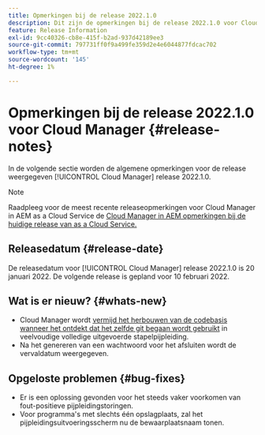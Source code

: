 ```yaml
---
title: Opmerkingen bij de release 2022.1.0
description: Dit zijn de opmerkingen bij de release 2022.1.0 voor Cloud Manager.
feature: Release Information
exl-id: 9cc40326-cb8e-415f-b2ad-937d42189ee3
source-git-commit: 797731ff0f9a499fe359d2e4e6044877fdcac702
workflow-type: tm+mt
source-wordcount: '145'
ht-degree: 1%

---
```


# Opmerkingen bij de release 2022.1.0 voor Cloud Manager {#release-notes}

In de volgende sectie worden de algemene opmerkingen voor de release weergegeven [!UICONTROL Cloud Manager] release 2022.1.0.

>[!NOTE]
>
>Raadpleeg voor de meest recente releaseopmerkingen voor Cloud Manager in AEM as a Cloud Service de [Cloud Manager in AEM opmerkingen bij de huidige release van as a Cloud Service.](https://experienceleague.adobe.com/docs/experience-manager-cloud-service/content/implementing/using-cloud-manager/release-notes-cloud-manager/release-notes-cm-current.html)

## Releasedatum {#release-date}

De releasedatum voor [!UICONTROL Cloud Manager] release 2022.1.0 is 20 januari 2022. De volgende release is gepland voor 10 februari 2022.

## Wat is er nieuw? {#whats-new}

* Cloud Manager wordt [vermijd het herbouwen van de codebasis wanneer het ontdekt dat het zelfde git begaan wordt gebruikt](/help/using/setting-up-project.md#build-artifact-reuse) in veelvoudige volledige uitgevoerde stapelpijpleiding.
* Na het genereren van een wachtwoord voor het afsluiten wordt de vervaldatum weergegeven.

## Opgeloste problemen {#bug-fixes}

* Er is een oplossing gevonden voor het steeds vaker voorkomen van fout-positieve pijpleidingstoringen.
* Voor programma&#39;s met slechts één opslagplaats, zal het pijpleidingsuitvoeringsscherm nu de bewaarplaatsnaam tonen.
